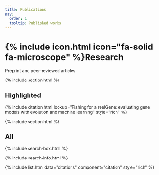 ```yaml
---
title: Publications
nav:
  order: 1
  tooltip: Published works
---
```


# {% include icon.html icon="fa-solid fa-microscope" %}Research

Preprint and peer-reviewed articles

{% include section.html %}

## Highlighted

{% include citation.html lookup="Fishing for a reelGene: evaluating gene models with evolution and machine learning" style="rich" %}

{% include section.html %}

## All

{% include search-box.html %}

{% include search-info.html %}

{% include list.html data="citations" component="citation" style="rich" %}
